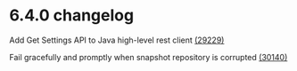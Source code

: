 # 6.4.0 changelog
Add Get Settings API to Java high-level rest client  [(29229)](https://github.com/elastic/elasticsearch/29229)

Fail gracefully and promptly when snapshot repository is corrupted  [(30140)](https://github.com/elastic/elasticsearch/30140)

